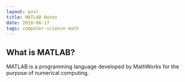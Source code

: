 ```yaml
---
layout: post
title: MATLAB Notes
date: 2018-06-17
tags: computer-science math
---
```

## What is MATLAB?
MATLAB is a programming language developed by MathWorks for the purpose of numerical computing.

<!--more-->

##
